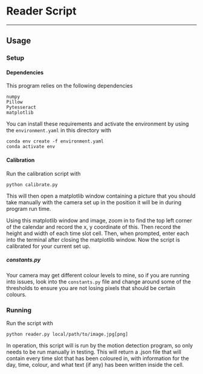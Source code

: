 # Reader Script

______________________________________________________________________

## Usage

### Setup

#### Dependencies

This program relies on the following dependencies

```
numpy
Pillow
Pytesseract
matplotlib
```

You can install these requirements and activate the environment by using the
`environment.yaml` in this directory with

```
conda env create -f environment.yaml
conda activate env
```

#### Calibration

Run the calibration script with

```
python calibrate.py
```

This will then open a matplotlib window containing a picture that you should
take manually with the camera set up in the position it will be in during program
run time.

Using this matplotlib window and image, zoom in to find the top left corner of the
calendar and record the x, y coordinate of this. Then record the height and width of
each time slot cell. Then, when prompted, enter each into the terminal after closing
the matplotlib window. Now the script is calibrated for your current set up.

##### constants.py

Your camera may get different colour levels to mine, so if you are running into issues,
look into the `constants.py` file and change around some of the thresholds to ensure you
are not losing pixels that should be certain colours.

### Running

Run the script with

```
python reader.py local/path/to/image.jpg[png]
```

In operation, this script will is run by the motion detection program, so only needs
to be run manually in testing. This will return a .json file that will contain
every time slot that has been coloured in, with information for the day, time, colour,
and what text (if any) has been written inside the cell.
